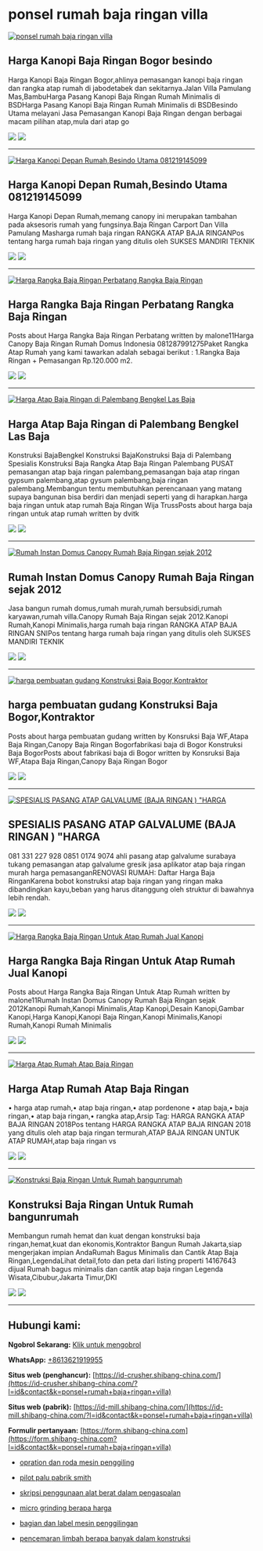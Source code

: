 # ponsel rumah baja ringan villa

<a href="https://swt.shibang-china.com/?l=id&img&k=ponsel+rumah+baja+ringan+villa" target="_blank">![ponsel rumah baja ringan villa](http://static.shibang-china.com/all-800x300/1439.jpg)</a>

## Harga Kanopi Baja Ringan Bogor besindo
Harga Kanopi Baja Ringan Bogor,ahlinya pemasangan kanopi baja ringan dan rangka atap rumah di jabodetabek dan sekitarnya.Jalan Villa Pamulang Mas,BambuHarga Pasang Kanopi Baja Ringan Rumah Minimalis di BSDHarga Pasang Kanopi Baja Ringan Rumah Minimalis di BSDBesindo Utama melayani Jasa Pemasangan Kanopi Baja Ringan dengan berbagai macam pilihan atap,mula dari atap go


<a href="https://whatsapp.shibangsoft.com/WhatsApp.php" target="_blank" title="WhatsApp">![](http://static.shibang-china.com/icon/whatsapp.png)</a> <a href="https://swt.shibang-china.com/?l=id&icon&k=ponsel+rumah+baja+ringan+villa" target="_blank">![](http://static.shibang-china.com/icon/chat-id.png)</a>

---

<a href="https://swt.shibang-china.com/?l=id&img&k=ponsel+rumah+baja+ringan+villa" target="_blank">![Harga Kanopi Depan Rumah,Besindo Utama 081219145099](http://static.shibang-china.com/all-800x300/881.jpg)</a>

## Harga Kanopi Depan Rumah,Besindo Utama 081219145099
Harga Kanopi Depan Rumah,memang canopy ini merupakan tambahan pada aksesoris rumah yang fungsinya.Baja Ringan Carport Dan Villa Pamulang Masharga rumah baja ringan RANGKA ATAP BAJA RINGANPos tentang harga rumah baja ringan yang ditulis oleh SUKSES MANDIRI TEKNIK


<a href="https://whatsapp.shibangsoft.com/WhatsApp.php" target="_blank" title="WhatsApp">![](http://static.shibang-china.com/icon/whatsapp.png)</a> <a href="https://swt.shibang-china.com/?l=id&icon&k=ponsel+rumah+baja+ringan+villa" target="_blank">![](http://static.shibang-china.com/icon/chat-id.png)</a>

---

<a href="https://swt.shibang-china.com/?l=id&img&k=ponsel+rumah+baja+ringan+villa" target="_blank">![Harga Rangka Baja Ringan Perbatang Rangka Baja Ringan](http://static.shibang-china.com/all-800x300/994.jpg)</a>

## Harga Rangka Baja Ringan Perbatang Rangka Baja Ringan
Posts about Harga Rangka Baja Ringan Perbatang written by malone11Harga Canopy Baja Ringan Rumah Domus Indonesia 081287991275Paket Rangka Atap Rumah yang kami tawarkan adalah sebagai berikut : 1.Rangka Baja Ringan + Pemasangan Rp.120.000 m2.


<a href="https://whatsapp.shibangsoft.com/WhatsApp.php" target="_blank" title="WhatsApp">![](http://static.shibang-china.com/icon/whatsapp.png)</a> <a href="https://swt.shibang-china.com/?l=id&icon&k=ponsel+rumah+baja+ringan+villa" target="_blank">![](http://static.shibang-china.com/icon/chat-id.png)</a>

---

<a href="https://swt.shibang-china.com/?l=id&img&k=ponsel+rumah+baja+ringan+villa" target="_blank">![Harga Atap Baja Ringan di Palembang Bengkel Las Baja](http://static.shibang-china.com/all-800x300/307.jpg)</a>

## Harga Atap Baja Ringan di Palembang Bengkel Las Baja
Konstruksi BajaBengkel Konstruksi BajaKonstruksi Baja di Palembang Spesialis Konstruksi Baja Rangka Atap Baja Ringan Palembang PUSAT pemasangan atap baja ringan palembang,pemasangan baja atap ringan gypsum palembang,atap gysum palembang,baja ringan palembang.Membangun tentu membutuhkan perencanaan yang matang supaya bangunan bisa berdiri dan menjadi seperti yang di harapkan.harga baja ringan untuk atap rumah Baja Ringan Wija TrussPosts about harga baja ringan untuk atap rumah written by dvitk


<a href="https://whatsapp.shibangsoft.com/WhatsApp.php" target="_blank" title="WhatsApp">![](http://static.shibang-china.com/icon/whatsapp.png)</a> <a href="https://swt.shibang-china.com/?l=id&icon&k=ponsel+rumah+baja+ringan+villa" target="_blank">![](http://static.shibang-china.com/icon/chat-id.png)</a>

---

<a href="https://swt.shibang-china.com/?l=id&img&k=ponsel+rumah+baja+ringan+villa" target="_blank">![Rumah Instan Domus Canopy Rumah Baja Ringan sejak 2012](http://static.shibang-china.com/all-800x300/1244.jpg)</a>

## Rumah Instan Domus Canopy Rumah Baja Ringan sejak 2012
Jasa bangun rumah domus,rumah murah,rumah bersubsidi,rumah karyawan,rumah villa.Canopy Rumah Baja Ringan sejak 2012.Kanopi Rumah,Kanopi Minimalis,harga rumah baja ringan RANGKA ATAP BAJA RINGAN SNIPos tentang harga rumah baja ringan yang ditulis oleh SUKSES MANDIRI TEKNIK


<a href="https://whatsapp.shibangsoft.com/WhatsApp.php" target="_blank" title="WhatsApp">![](http://static.shibang-china.com/icon/whatsapp.png)</a> <a href="https://swt.shibang-china.com/?l=id&icon&k=ponsel+rumah+baja+ringan+villa" target="_blank">![](http://static.shibang-china.com/icon/chat-id.png)</a>

---

<a href="https://swt.shibang-china.com/?l=id&img&k=ponsel+rumah+baja+ringan+villa" target="_blank">![harga pembuatan gudang Konstruksi Baja Bogor,Kontraktor](http://static.shibang-china.com/all-800x300/763.jpg)</a>

## harga pembuatan gudang Konstruksi Baja Bogor,Kontraktor
Posts about harga pembuatan gudang written by Konsruksi Baja WF,Atapa Baja Ringan,Canopy Baja Ringan Bogorfabrikasi baja di Bogor Konstruksi Baja BogorPosts about fabrikasi baja di Bogor written by Konsruksi Baja WF,Atapa Baja Ringan,Canopy Baja Ringan Bogor


<a href="https://whatsapp.shibangsoft.com/WhatsApp.php" target="_blank" title="WhatsApp">![](http://static.shibang-china.com/icon/whatsapp.png)</a> <a href="https://swt.shibang-china.com/?l=id&icon&k=ponsel+rumah+baja+ringan+villa" target="_blank">![](http://static.shibang-china.com/icon/chat-id.png)</a>

---

<a href="https://swt.shibang-china.com/?l=id&img&k=ponsel+rumah+baja+ringan+villa" target="_blank">![SPESIALIS PASANG ATAP GALVALUME (BAJA RINGAN ) "HARGA](http://static.shibang-china.com/all-800x300/1237.jpg)</a>

## SPESIALIS PASANG ATAP GALVALUME (BAJA RINGAN ) "HARGA
081 331 227 928 0851 0174 9074 ahli pasang atap galvalume surabaya tukang pemasangan atap galvalume gresik jasa aplikator atap baja ringan murah harga pemasanganRENOVASI RUMAH: Daftar Harga Baja RinganKarena bobot konstruksi atap baja ringan yang ringan maka dibandingkan kayu,beban yang harus ditanggung oleh struktur di bawahnya lebih rendah.


<a href="https://whatsapp.shibangsoft.com/WhatsApp.php" target="_blank" title="WhatsApp">![](http://static.shibang-china.com/icon/whatsapp.png)</a> <a href="https://swt.shibang-china.com/?l=id&icon&k=ponsel+rumah+baja+ringan+villa" target="_blank">![](http://static.shibang-china.com/icon/chat-id.png)</a>

---

<a href="https://swt.shibang-china.com/?l=id&img&k=ponsel+rumah+baja+ringan+villa" target="_blank">![Harga Rangka Baja Ringan Untuk Atap Rumah Jual Kanopi](http://static.shibang-china.com/all-800x300/1496.jpg)</a>

## Harga Rangka Baja Ringan Untuk Atap Rumah Jual Kanopi
Posts about Harga Rangka Baja Ringan Untuk Atap Rumah written by malone11Rumah Instan Domus Canopy Rumah Baja Ringan sejak 2012Kanopi Rumah,Kanopi Minimalis,Atap Kanopi,Desain Kanopi,Gambar Kanopi,Harga Kanopi,Kanopi Baja Ringan,Kanopi Minimalis,Kanopi Rumah,Kanopi Rumah Minimalis


<a href="https://whatsapp.shibangsoft.com/WhatsApp.php" target="_blank" title="WhatsApp">![](http://static.shibang-china.com/icon/whatsapp.png)</a> <a href="https://swt.shibang-china.com/?l=id&icon&k=ponsel+rumah+baja+ringan+villa" target="_blank">![](http://static.shibang-china.com/icon/chat-id.png)</a>

---

<a href="https://swt.shibang-china.com/?l=id&img&k=ponsel+rumah+baja+ringan+villa" target="_blank">![Harga Atap Rumah Atap Baja Ringan](http://static.shibang-china.com/all-800x300/389.jpg)</a>

## Harga Atap Rumah Atap Baja Ringan
• harga atap rumah,• atap baja ringan,• atap pordenone • atap baja,• baja ringan,• atap baja ringan,• rangka atap,Arsip Tag: HARGA RANGKA ATAP BAJA RINGAN 2018Pos tentang HARGA RANGKA ATAP BAJA RINGAN 2018 yang ditulis oleh atap baja ringan termurah,ATAP BAJA RINGAN UNTUK ATAP RUMAH,atap baja ringan vs


<a href="https://whatsapp.shibangsoft.com/WhatsApp.php" target="_blank" title="WhatsApp">![](http://static.shibang-china.com/icon/whatsapp.png)</a> <a href="https://swt.shibang-china.com/?l=id&icon&k=ponsel+rumah+baja+ringan+villa" target="_blank">![](http://static.shibang-china.com/icon/chat-id.png)</a>

---

<a href="https://swt.shibang-china.com/?l=id&img&k=ponsel+rumah+baja+ringan+villa" target="_blank">![Konstruksi Baja Ringan Untuk Rumah bangunrumah](http://static.shibang-china.com/all-800x300/1272.jpg)</a>

## Konstruksi Baja Ringan Untuk Rumah bangunrumah
Membangun rumah hemat dan kuat dengan konstruksi baja ringan,hemat,kuat dan ekonomis,Kontraktor Bangun Rumah Jakarta,siap mengerjakan impian AndaRumah Bagus Minimalis dan Cantik Atap Baja Ringan,LegendaLihat detail,foto dan peta dari listing properti 14167643 dijual Rumah bagus minimalis dan cantik atap baja ringan Legenda Wisata,Cibubur,Jakarta Timur,DKI


<a href="https://whatsapp.shibangsoft.com/WhatsApp.php" target="_blank" title="WhatsApp">![](http://static.shibang-china.com/icon/whatsapp.png)</a> <a href="https://swt.shibang-china.com/?l=id&icon&k=ponsel+rumah+baja+ringan+villa" target="_blank">![](http://static.shibang-china.com/icon/chat-id.png)</a>

---
## Hubungi kami:

**Ngobrol Sekarang:** [Klik untuk mengobrol](https://swt.shibang-china.com?l=id&contact&k=ponsel+rumah+baja+ringan+villa)

**WhatsApp:**  [+8613621919955](https://whatsapp.shibangsoft.com/WhatsApp.php)

**Situs web (penghancur):** [https://id-crusher.shibang-china.com/](https://id-crusher.shibang-china.com/?l=id&contact&k=ponsel+rumah+baja+ringan+villa)

**Situs web (pabrik):** [https://id-mill.shibang-china.com/](https://id-mill.shibang-china.com/?l=id&contact&k=ponsel+rumah+baja+ringan+villa)

**Formulir pertanyaan:** [https://form.shibang-china.com](https://form.shibang-china.com?l=id&contact&k=ponsel+rumah+baja+ringan+villa)

* [opration dan roda mesin penggiling](../38/opration%20dan%20roda%20mesin%20penggiling.md)

* [pilot palu pabrik smith](../34/pilot%20palu%20pabrik%20smith.md)

* [skripsi penggunaan alat berat dalam pengaspalan](../34/skripsi%20penggunaan%20alat%20berat%20dalam%20pengaspalan.md)

* [micro grinding berapa harga](../38/micro%20grinding%20berapa%20harga.md)

* [bagian dan label mesin penggilingan](../34/bagian%20dan%20label%20mesin%20penggilingan.md)

* [pencemaran limbah berapa banyak dalam konstruksi](../39/pencemaran%20limbah%20berapa%20banyak%20dalam%20konstruksi.md)